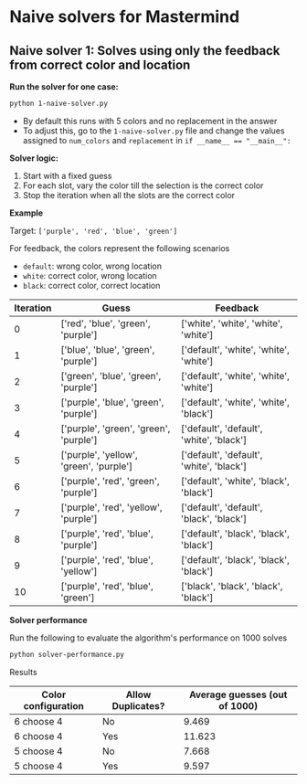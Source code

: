 # Naive solvers for Mastermind

## Naive solver 1: Solves using only the feedback from correct color and location

**Run the solver for one case:**

```bash
python 1-naive-solver.py
```

- By default this runs with 5 colors and no replacement in the answer
- To adjust this, go to the `1-naive-solver.py` file and change the values assigned to `num_colors` and `replacement` in `if __name__ == "__main__":`

**Solver logic:**

1. Start with a fixed guess
3. For each slot, vary the color till the selection is the correct color
4. Stop the iteration when all the slots are the correct color

**Example**

Target: `['purple', 'red', 'blue', 'green']`

For feedback, the colors represent the following scenarios

- `default`: wrong color, wrong location
- `white`: correct color, wrong location
- `black`: correct color, correct location

| Iteration | Guess                                   | Feedback                                 |
| --------- | --------------------------------------- | ---------------------------------------- |
| 0         | ['red', 'blue', 'green', 'purple']      | ['white', 'white', 'white', 'white']     |
| 1         | ['blue', 'blue', 'green', 'purple']     | ['default', 'white', 'white', 'white']   |
| 2         | ['green', 'blue', 'green', 'purple']    | ['default', 'white', 'white', 'white']   |
| 3         | ['purple', 'blue', 'green', 'purple']   | ['default', 'white', 'white', 'black']   |
| 4         | ['purple', 'green', 'green', 'purple']  | ['default', 'default', 'white', 'black'] |
| 5         | ['purple', 'yellow', 'green', 'purple'] | ['default', 'default', 'white', 'black'] |
| 6         | ['purple', 'red', 'green', 'purple']    | ['default', 'white', 'black', 'black']   |
| 7         | ['purple', 'red', 'yellow', 'purple']   | ['default', 'default', 'black', 'black'] |
| 8         | ['purple', 'red', 'blue', 'purple']     | ['default', 'black', 'black', 'black']   |
| 9         | ['purple', 'red', 'blue', 'yellow']     | ['default', 'black', 'black', 'black']   |
| 10        | ['purple', 'red', 'blue', 'green']      | ['black', 'black', 'black', 'black']     |

**Solver performance**

Run the following to evaluate the algorithm's performance on 1000 solves

```bash
python solver-performance.py
```

Results

| Color configuration | Allow Duplicates? | Average guesses (out of 1000) |
| ------------------- | ----------------- | ----------------------------- |
| 6 choose 4          | No                | 9.469                         |
| 6 choose 4          | Yes               | 11.623                        |
| 5 choose 4          | No                | 7.668                         |
| 5 choose 4          | Yes               | 9.597                         |
